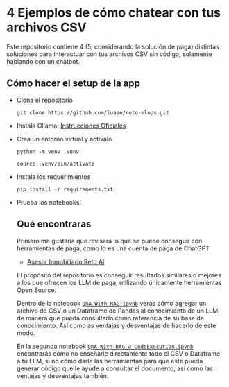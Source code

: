 # 4 Ejemplos de cómo chatear con tus archivos CSV

Este repositorio contiene 4 (5, considerando la solución de paga) distintas soluciones para interactuar con tus archivos CSV sin código, solamente hablando con un chatbot.

## Cómo hacer el setup de la app

- Clona el repositorio

  `git clone https://github.com/luase/reto-mlops.git`

- Instala Ollama: [Instrucciones Oficiales](https://ollama.ai/download)
- Crea un entorno virtual y activalo
  
  `python -m venv .venv`

  `source .venv/bin/activate`

- Instala los requerimientos

  `pip install -r requirements.txt`

- Prueba los notebooks!

  ## Qué encontraras
  Primero me gustaría que revisara lo que se puede conseguir con herramientas de paga, como lo es una cuenta de paga de ChatGPT
  - [Asesor Inmobiliario Reto AI](https://chat.openai.com/g/g-Mpzzcl7EB-asesor-inmobiliario-reto-ai)
 
  El propósito del repositorio es conseguir resultados similares o mejores a los que ofrecen los LLM de paga, utilizando únicamente herramientas Open Source.

  Dentro de la notebook [`QnA_With_RAG.ipynb`](https://github.com/luase/reto-mlops/blob/main/QnA_With_RAG.ipynb) verás cómo agregar un archivo de CSV o un Dataframe de Pandas al conocimiento de un LLM de manera que pueda consultarlo como referencia de su base de conocimiento. Así como as ventajas y desventajas de hacerlo de este modo.

  
  En la segunda notebook [`QnA_With_RAG_w_CodeExecution.ipynb`](https://github.com/luase/reto-mlops/blob/main/QnA_With_RAG_w_CodeExecution.ipynb) encontrarás cómo no enseñarle directamente todo el CSV o Dataframe a tu LLM, si no cómo darle las herramientas para que este pueda generar código que le ayude a consultar el documento, así como las ventajas y desventajas también.

